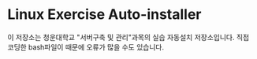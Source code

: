 # Linux Exercise Auto-installer
이 저장소는 청운대학교 "서버구축 및 관리"과목의 실습 자동설치 저장소입니다.
직접 코딩한 bash파일이 때문에 오류가 많을 수도 있습니다.

